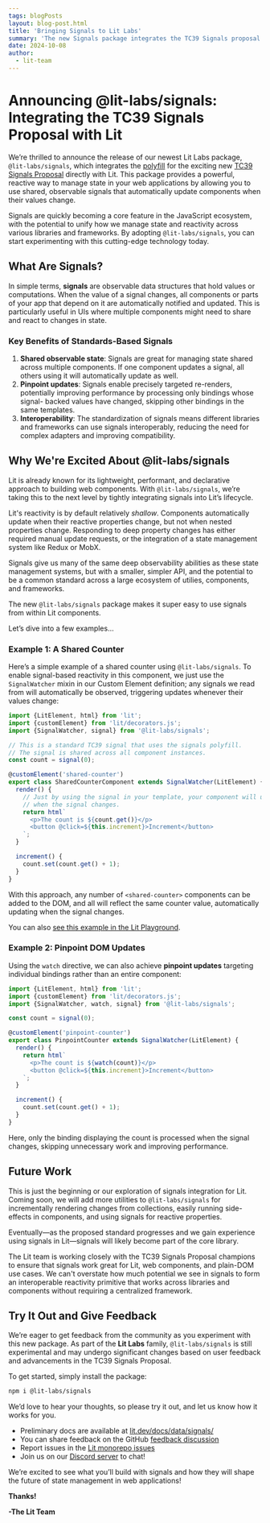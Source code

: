 ```yaml
---
tags: blogPosts
layout: blog-post.html
title: 'Bringing Signals to Lit Labs'
summary: 'The new Signals package integrates the TC39 Signals proposal with Lit'
date: 2024-10-08
author:
  - lit-team
---
```


# Announcing @lit-labs/signals: Integrating the TC39 Signals Proposal with Lit

We’re thrilled to announce the release of our newest Lit Labs package,
`@lit-labs/signals`, which integrates the
[polyfill](https://github.com/proposal-signals/signal-polyfill) for the
exciting new [TC39 Signals Proposal](https://github.com/tc39/proposal-signals)
directly with Lit. This package provides a powerful, reactive way to manage
state in your web applications by allowing you to use shared, observable
signals that automatically update components when their values change.

Signals are quickly becoming a core feature in the JavaScript ecosystem, with
the potential to unify how we manage state and reactivity across various
libraries and frameworks. By adopting `@lit-labs/signals`, you can start
experimenting with this cutting-edge technology today.

## What Are Signals?

In simple terms, **signals** are observable data structures that hold values or
computations. When the value of a signal changes, all components or parts of
your app that depend on it are automatically notified and updated. This is
particularly useful in UIs where multiple components might need to share and
react to changes in state.

### Key Benefits of Standards-Based Signals

1. **Shared observable state**: Signals are great for managing state shared
   across multiple components. If one component updates a signal, all others
   using it will automatically update as well.
2. **Pinpoint updates**: Signals enable precisely targeted re-renders,
   potentially improving performance by processing only bindings whose signal-
   backed values have changed, skipping other bindings in the same templates.
3. **Interoperability**: The standardization of signals means different
   libraries and frameworks can use signals interoperably, reducing the need for
   complex adapters and improving compatibility.

## Why We're Excited About @lit-labs/signals

Lit is already known for its lightweight, performant, and declarative approach
to building web components. With `@lit-labs/signals`, we’re taking this to the
next level by tightly integrating signals into Lit’s lifecycle.

Lit's reactivity is by default relatively _shallow_. Components automatically
update when their reactive properties change, but not when nested properties
change. Responding to deep property changes has either required manual update
requests, or the integration of a state management system like Redux or MobX.

Signals give us many of the same deep observability abilities as these state
management systems, but with a smaller, simpler API, and the potential to be a
common standard across a large ecosystem of utilies, components, and frameworks.

The new `@lit-labs/signals` package makes it super easy to use signals from
within Lit components.

Let’s dive into a few examples...

### Example 1: A Shared Counter

Here’s a simple example of a shared counter using `@lit-labs/signals`. To enable
signal-based reactivity in this component, we just use the `SignalWatcher` mixin
in our Custom Element definition; any signals we read from will automatically be
observed, triggering updates whenever their values change:

```ts
import {LitElement, html} from 'lit';
import {customElement} from 'lit/decorators.js';
import {SignalWatcher, signal} from '@lit-labs/signals';

// This is a standard TC39 signal that uses the signals polyfill.
// The signal is shared across all component instances.
const count = signal(0);

@customElement('shared-counter')
export class SharedCounterComponent extends SignalWatcher(LitElement) {
  render() {
    // Just by using the signal in your template, your component will update
    // when the signal changes.
    return html`
      <p>The count is ${count.get()}</p>
      <button @click=${this.increment}>Increment</button>
    `;
  }

  increment() {
    count.set(count.get() + 1);
  }
}
```

With this approach, any number of `<shared-counter>` components can be added to
the DOM, and all will reflect the same counter value, automatically updating
when the signal changes.

You can also [see this example in the Lit
Playground](/playground/#sample=examples/signals).

### Example 2: Pinpoint DOM Updates

Using the `watch` directive, we can also achieve **pinpoint updates** targeting
individual bindings rather than an entire component:

```ts
import {LitElement, html} from 'lit';
import {customElement} from 'lit/decorators.js';
import {SignalWatcher, watch, signal} from '@lit-labs/signals';

const count = signal(0);

@customElement('pinpoint-counter')
export class PinpointCounter extends SignalWatcher(LitElement) {
  render() {
    return html`
      <p>The count is ${watch(count)}</p>
      <button @click=${this.increment}>Increment</button>
    `;
  }

  increment() {
    count.set(count.get() + 1);
  }
}
```

Here, only the binding displaying the count is processed when the signal changes,
skipping unnecessary work and improving performance.

## Future Work

This is just the beginning or our exploration of signals integration for Lit.
Coming soon, we will add more utilities to `@lit-labs/signals` for incrementally
rendering changes from collections, easily running side-effects in components,
and using signals for reactive properties.

Eventually—as the proposed standard progresses and we gain experience using
signals in Lit—signals will likely become part of the core library.

The Lit team is working closely with the TC39 Signals Proposal champions to
ensure that signals work great for Lit, web components, and plain-DOM use
cases. We can't overstate how much potential we see in signals to form an
interoperable reactivity primitive that works across libraries and components
without requiring a centralized framework.

## Try It Out and Give Feedback

We’re eager to get feedback from the community as you experiment with this new
package. As part of the **Lit Labs** family, `@lit-labs/signals` is still
experimental and may undergo significant changes based on user feedback and
advancements in the TC39 Signals Proposal.

To get started, simply install the package:

```sh
npm i @lit-labs/signals
```

We’d love to hear your thoughts, so please try it out, and let us know how it
works for you.

- Preliminary docs are available at
  [lit.dev/docs/data/signals/](/docs/data/signals/)
- You can share feedback on the GitHub [feedback
  discussion](https://github.com/lit/lit/discussions/4779)
- Report issues in the [Lit monorepo
  issues](https://github.com/lit/lit/issues)
- Join us on our [Discord server](/discord/) to chat!

We’re excited to see what you’ll build with signals and how they will shape
the future of state management in web applications!

**Thanks!**

**-The Lit Team**
